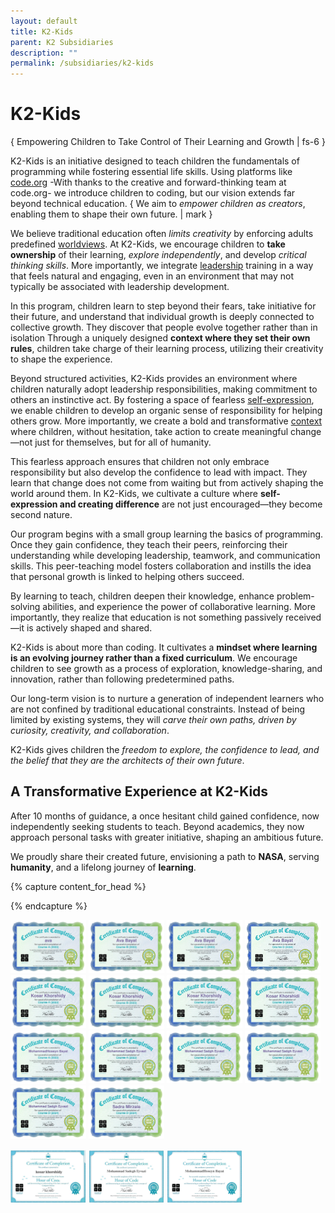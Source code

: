 ```yaml
---
layout: default
title: K2-Kids
parent: K2 Subsidiaries
description: ""
permalink: /subsidiaries/k2-kids
---
```


# K2-Kids
{ Empowering Children to Take Control of Their Learning and Growth | fs-6 }

K2-Kids is an initiative designed to teach children the fundamentals of programming while fostering essential life skills. Using platforms like [code.org](https://code.org/) -With thanks to the creative and forward-thinking team at code.org- we introduce children to coding, but our vision extends far beyond technical education. { We aim to *empower children as creators*, enabling them to shape their own future. | mark }

We believe traditional education often *limits creativity* by enforcing adults predefined [worldviews](https://okbayat.com/leadership-resources/world-view). At K2-Kids, we encourage children to **take ownership** of their learning, *explore independently*, and develop *critical thinking skills*. More importantly, we integrate [leadership](https://okbayat.com/leadership-resources) training in a way that feels natural and engaging, even in an environment that may not typically be associated with leadership development.

In this program, children learn to step beyond their fears, take initiative for their future, and understand that individual growth is deeply connected to collective growth. They discover that people evolve together rather than in isolation Through a uniquely designed **context where they set their own rules**, children take charge of their learning process, utilizing their creativity to shape the experience.

Beyond structured activities, K2-Kids provides an environment where children naturally adopt leadership responsibilities, making commitment to others an instinctive act. By fostering a space of fearless [self-expression](https://okbayat.com/leadership-resources/discover-for-yourself), we enable children to develop an organic sense of responsibility for helping others grow. More importantly, we create a bold and transformative [context](https://okbayat.com/leadership-resources/context) where children, without hesitation, take action to create meaningful change—not just for themselves, but for all of humanity.

This fearless approach ensures that children not only embrace responsibility but also develop the confidence to lead with impact. They learn that change does not come from waiting but from actively shaping the world around them. In K2-Kids, we cultivate a culture where **self-expression and creating difference** are not just encouraged—they become second nature.

Our program begins with a small group learning the basics of programming. Once they gain confidence, they teach their peers, reinforcing their understanding while developing leadership, teamwork, and communication skills. This peer-teaching model fosters collaboration and instills the idea that personal growth is linked to helping others succeed.

By learning to teach, children deepen their knowledge, enhance problem-solving abilities, and experience the power of collaborative learning. More importantly, they realize that education is not something passively received—it is actively shaped and shared.

K2-Kids is about more than coding. It cultivates a **mindset where learning is an evolving journey rather than a fixed curriculum**. We encourage children to see growth as a process of exploration, knowledge-sharing, and innovation, rather than following predetermined paths.

Our long-term vision is to nurture a generation of independent learners who are not confined by traditional educational constraints. Instead of being limited by existing systems, they will *carve their own paths, driven by curiosity, creativity, and collaboration*.

K2-Kids gives children the *freedom to explore, the confidence to lead, and the belief that they are the architects of their own future*.

## A Transformative Experience at K2-Kids

After 10 months of guidance, a once hesitant child gained confidence, now independently seeking students to teach. Beyond academics, they now approach personal tasks with greater initiative, shaping an ambitious future.

We proudly share their created future, envisioning a path to **NASA**, serving **humanity**, and a lifelong journey of **learning**.

{% capture content_for_head %}
  <style>img { width: 24%; }</style>
{% endcapture %}

![Course Certificate](/assets/images/Ava-A.jpeg)
![Course Certificate](/assets/images/Ava-B.jpeg)
![Course Certificate](/assets/images/Ava-C.jpeg)
![Course Certificate](/assets/images/Ava-D.jpeg)
![Course Certificate](/assets/images/Kosar-A.jpeg)
![Course Certificate](/assets/images/Kosar-B.jpeg)
![Course Certificate](/assets/images/Kosar-C.jpeg)
![Course Certificate](/assets/images/Kosar-D.jpeg)
![Course Certificate](/assets/images/MohammadHoseyn-A.jpeg)
![Course Certificate](/assets/images/MohammadSadegh-A.jpeg)
![Course Certificate](/assets/images/MohammadSadegh-B.jpeg)
![Course Certificate](/assets/images/MohammadSadegh-C.jpeg)
![Course Certificate](/assets/images/MohammadSadegh-D.jpeg)
![Course Certificate](/assets/images/Sadra-D.jpeg)

![Course Certificate](/assets/images/Kosar-AI.jpeg)
![Course Certificate](/assets/images/MohammadSadegh-AI.jpeg)
![Course Certificate](/assets/images/MohammadHoseyn-AI.jpeg)
